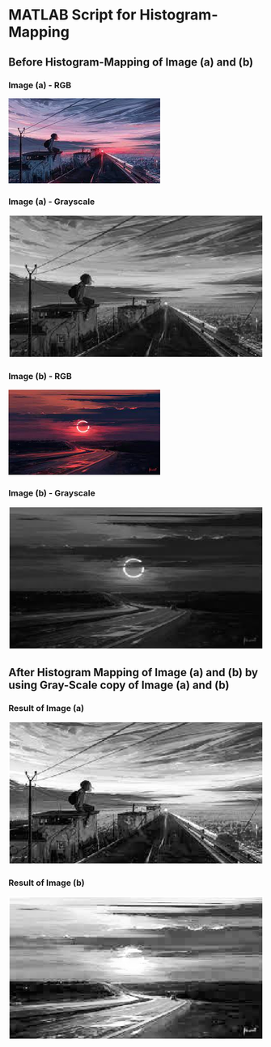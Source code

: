 # MATLAB Script for Histogram-Mapping


## Before Histogram-Mapping of Image (a) and (b)

### Image (a) - RGB
![img-a-rgb](https://github.com/iAneesAhmad/HistogramMapping_of_an_image-MATLAB_WORK/blob/main/HistogramMapping_of_Two_images/img(a)-rgb.jpg?raw=true)
### Image (a) - Grayscale
![img-a-grayscale](https://github.com/iAneesAhmad/HistogramMapping_of_an_image-MATLAB_WORK/blob/main/HistogramMapping_of_Two_images/img(a)-grayscale.png?raw=true)
### Image (b) - RGB
![img-b-rgb](https://github.com/iAneesAhmad/HistogramMapping_of_an_image-MATLAB_WORK/blob/main/HistogramMapping_of_Two_images/img(b)-rgb.jpg?raw=true)
### Image (b) - Grayscale
![img-b-grayscale](https://github.com/iAneesAhmad/HistogramMapping_of_an_image-MATLAB_WORK/blob/main/HistogramMapping_of_Two_images/img(b)-grayscale.png?raw=true)

## After Histogram Mapping of Image (a) and (b) by using Gray-Scale copy of Image (a) and (b)

### Result of Image (a)
![img(a)-after-HistogramMapping](https://github.com/iAneesAhmad/HistogramMapping_of_an_image-MATLAB_WORK/blob/main/HistogramMapping_of_Two_images/img(a)-after-HistogramMapping.png?raw=true)
### Result of Image (b)
![img(b)-after-HistogramMapping](https://github.com/iAneesAhmad/HistogramMapping_of_an_image-MATLAB_WORK/blob/main/HistogramMapping_of_Two_images/img(b)-after-HistogramMapping.png?raw=true)
